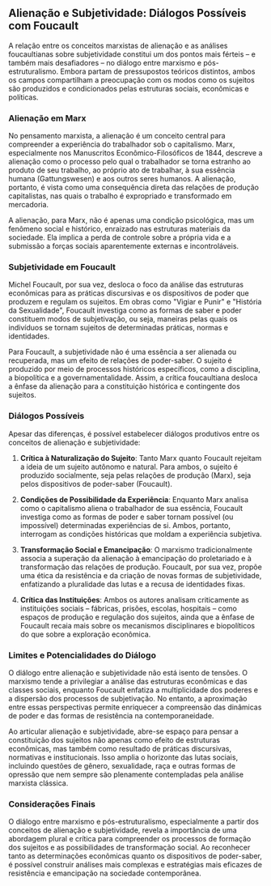 
## Alienação e Subjetividade: Diálogos Possíveis com Foucault

A relação entre os conceitos marxistas de alienação e as análises foucaultianas sobre subjetividade constitui um dos pontos mais férteis – e também mais desafiadores – no diálogo entre marxismo e pós-estruturalismo. Embora partam de pressupostos teóricos distintos, ambos os campos compartilham a preocupação com os modos como os sujeitos são produzidos e condicionados pelas estruturas sociais, econômicas e políticas.

### Alienação em Marx

No pensamento marxista, a alienação é um conceito central para compreender a experiência do trabalhador sob o capitalismo. Marx, especialmente nos Manuscritos Econômico-Filosóficos de 1844, descreve a alienação como o processo pelo qual o trabalhador se torna estranho ao produto de seu trabalho, ao próprio ato de trabalhar, à sua essência humana (Gattungswesen) e aos outros seres humanos. A alienação, portanto, é vista como uma consequência direta das relações de produção capitalistas, nas quais o trabalho é expropriado e transformado em mercadoria.

A alienação, para Marx, não é apenas uma condição psicológica, mas um fenômeno social e histórico, enraizado nas estruturas materiais da sociedade. Ela implica a perda de controle sobre a própria vida e a submissão a forças sociais aparentemente externas e incontroláveis.

### Subjetividade em Foucault

Michel Foucault, por sua vez, desloca o foco da análise das estruturas econômicas para as práticas discursivas e os dispositivos de poder que produzem e regulam os sujeitos. Em obras como "Vigiar e Punir" e "História da Sexualidade", Foucault investiga como as formas de saber e poder constituem modos de subjetivação, ou seja, maneiras pelas quais os indivíduos se tornam sujeitos de determinadas práticas, normas e identidades.

Para Foucault, a subjetividade não é uma essência a ser alienada ou recuperada, mas um efeito de relações de poder-saber. O sujeito é produzido por meio de processos históricos específicos, como a disciplina, a biopolítica e a governamentalidade. Assim, a crítica foucaultiana desloca a ênfase da alienação para a constituição histórica e contingente dos sujeitos.

### Diálogos Possíveis

Apesar das diferenças, é possível estabelecer diálogos produtivos entre os conceitos de alienação e subjetividade:

1. **Crítica à Naturalização do Sujeito**: Tanto Marx quanto Foucault rejeitam a ideia de um sujeito autônomo e natural. Para ambos, o sujeito é produzido socialmente, seja pelas relações de produção (Marx), seja pelos dispositivos de poder-saber (Foucault).

2. **Condições de Possibilidade da Experiência**: Enquanto Marx analisa como o capitalismo aliena o trabalhador de sua essência, Foucault investiga como as formas de poder e saber tornam possível (ou impossível) determinadas experiências de si. Ambos, portanto, interrogam as condições históricas que moldam a experiência subjetiva.

3. **Transformação Social e Emancipação**: O marxismo tradicionalmente associa a superação da alienação à emancipação do proletariado e à transformação das relações de produção. Foucault, por sua vez, propõe uma ética da resistência e da criação de novas formas de subjetividade, enfatizando a pluralidade das lutas e a recusa de identidades fixas.

4. **Crítica das Instituições**: Ambos os autores analisam criticamente as instituições sociais – fábricas, prisões, escolas, hospitais – como espaços de produção e regulação dos sujeitos, ainda que a ênfase de Foucault recaia mais sobre os mecanismos disciplinares e biopolíticos do que sobre a exploração econômica.

### Limites e Potencialidades do Diálogo

O diálogo entre alienação e subjetividade não está isento de tensões. O marxismo tende a privilegiar a análise das estruturas econômicas e das classes sociais, enquanto Foucault enfatiza a multiplicidade dos poderes e a dispersão dos processos de subjetivação. No entanto, a aproximação entre essas perspectivas permite enriquecer a compreensão das dinâmicas de poder e das formas de resistência na contemporaneidade.

Ao articular alienação e subjetividade, abre-se espaço para pensar a constituição dos sujeitos não apenas como efeito de estruturas econômicas, mas também como resultado de práticas discursivas, normativas e institucionais. Isso amplia o horizonte das lutas sociais, incluindo questões de gênero, sexualidade, raça e outras formas de opressão que nem sempre são plenamente contempladas pela análise marxista clássica.

### Considerações Finais

O diálogo entre marxismo e pós-estruturalismo, especialmente a partir dos conceitos de alienação e subjetividade, revela a importância de uma abordagem plural e crítica para compreender os processos de formação dos sujeitos e as possibilidades de transformação social. Ao reconhecer tanto as determinações econômicas quanto os dispositivos de poder-saber, é possível construir análises mais complexas e estratégias mais eficazes de resistência e emancipação na sociedade contemporânea.
```
